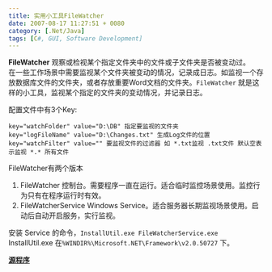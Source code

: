 ```yaml
---
title: 实用小工具FileWatcher
date: 2007-08-17 11:27:51 + 0080
category: [.Net/Java]
tags: [C#, GUI, Software Development]
---
```


**FileWatcher** 观察或检视某个指定文件夹中的文件或子文件夹是否被变动过。  
在一些工作场景中需要监视某个文件夹被变动的情况，记录成日志。如监视一个存放数据库文件的文件夹，或者存放重要Word文档的文件夹。`FileWatcher` 就是这样的小工具，监视某个指定的文件夹的变动情况，并记录日志。  

配置文件中有3个Key:  
```
key="watchFolder" value="D:\DB" 指定要监视的文件夹  
key="logFileName" value="D:\Changes.txt" 生成Log文件的位置  
key="watchFilter" value="" 要监视文件的过滤器 如 *.txt监视 .txt文件 默认空表示监视 *.* 所有文件  
```

FileWatcher有两个版本  
1. FileWatcher 控制台。需要程序一直在运行。适合临时监控场景使用。监控行为只有在程序运行时有效。  
2. FileWatcherService Windows Service。适合服务器长期监视场景使用。启动后自动开启服务，实行监视。  

安装 Service 的命令，`InstallUtil.exe FileWatcherService.exe` InstallUtil.exe 在`%WINDIR%\Microsoft.NET\Framework\v2.0.50727` 下。  

[**源程序**](/assets/attachments/2007/08/17_113033_1xp4Watcher.rar)

